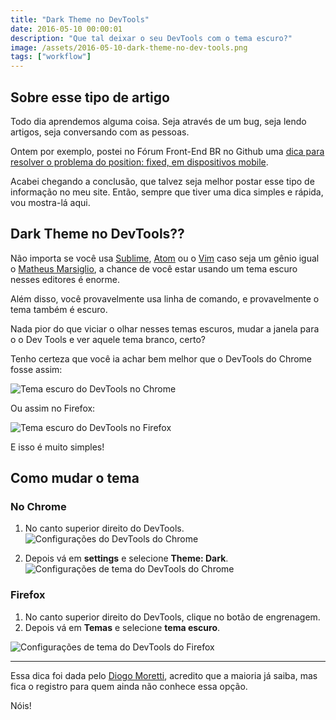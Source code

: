 ```yaml
---
title: "Dark Theme no DevTools"
date: 2016-05-10 00:00:01
description: "Que tal deixar o seu DevTools com o tema escuro?"
image: /assets/2016-05-10-dark-theme-no-dev-tools.png
tags: ["workflow"]
---
```


## Sobre esse tipo de artigo

Todo dia aprendemos alguma coisa. Seja através de um bug, seja lendo artigos, seja conversando com as pessoas.

Ontem por exemplo, postei no Fórum Front-End BR no Github uma [dica para resolver o problema do position: fixed, em dispositivos mobile](https://github.com/frontendbr/forum/issues/314).

Acabei chegando a conclusão, que talvez seja melhor postar esse tipo de informação no meu site. Então, sempre que tiver uma dica simples e rápida, vou mostra-lá aqui.

## Dark Theme no DevTools??

Não importa se você usa [Sublime](https://www.sublimetext.com), [Atom](https://github.com/atom) ou o [Vim](http://www.vim.org) caso seja um gênio igual o [Matheus Marsiglio](https://twitter.com/matmarsiglio), a chance de você estar usando um tema escuro nesses editores é enorme.

Além disso, você provavelmente usa linha de comando, e provavelmente o tema também é escuro.

Nada pior do que viciar o olhar nesses temas escuros, mudar a janela para o o Dev Tools e ver aquele tema branco, certo?

Tenho certeza que você ia achar bem melhor que o DevTools do Chrome fosse assim:

![Tema escuro do DevTools no Chrome](assets/dark-theme-chrome.png)

Ou assim no Firefox:

![Tema escuro do DevTools no Firefox](assets/dark-theme-firefox.png)

E isso é muito simples!

## Como mudar o tema

### No Chrome

1. No canto superior direito do DevTools.
  ![Configurações do DevTools do Chrome](assets/dark-theme-chrome-place.png)

1. Depois vá em **settings** e selecione **Theme: Dark**.
  ![Configurações de tema do DevTools do Chrome](assets/dark-theme-chrome-config.png)

### Firefox

1. No canto superior direito do DevTools, clique no botão de engrenagem.
2. Depois vá em **Temas** e selecione **tema escuro**.

![Configurações de tema do DevTools do Firefox](assets/dark-theme-firefox-config.png)

__________

Essa dica foi dada pelo [Diogo Moretti](https://twitter.com/diogomoretti_), acredito que a maioria já saiba, mas fica o registro para quem ainda não conhece essa opção.

Nóis!
